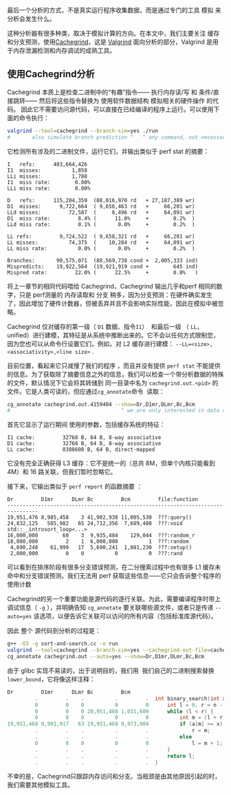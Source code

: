 
最后一个分析的方式，不是真实运行程序收集数据，而是通过专门的工具 模拟 来分析会发生什么。

这种分析器有很多种类，取决于模拟计算的方向。在本文中，我们主要关注 缓存和分支预测，使用[Cachegrind](https://valgrind.org/docs/manual/cg-manual.html)，这是  [Valgrind](https://valgrind.org/) 面向分析的部分，Valgrind 是用于内存泄漏检测和内存调试的成熟工具。

## 使用Cachegrind分析


Cachegrind 本质上是检查二进制中的“有趣”指令—— 执行内存读/写 和 条件/直接跳转—— 然后将这些指令替换为 使用软件数据结构 模拟相关的硬件操作 的代码。 因此它不需要访问源代码，可以直接在已经编译的程序上运行。可以使用下面的命令执行：

```bash
valgrind --tool=cachegrind --branch-sim=yes ./run
#       also simulate branch prediction ^   ^ any command, not necessarily one process
```

它检测所有涉及的二进制文件，运行它们，并输出类似于 perf stat 的摘要：

```
I   refs:      483,664,426
I1  misses:          1,858
LLi misses:          1,788
I1  miss rate:        0.00%
LLi miss rate:        0.00%

D   refs:      115,204,359  (88,016,970 rd   + 27,187,389 wr)
D1  misses:      9,722,664  ( 9,656,463 rd   +     66,201 wr)
LLd misses:         72,587  (     8,496 rd   +     64,091 wr)
D1  miss rate:         8.4% (      11.0%     +        0.2%  )
LLd miss rate:         0.1% (       0.0%     +        0.2%  )

LL refs:         9,724,522  ( 9,658,321 rd   +     66,201 wr)
LL misses:          74,375  (    10,284 rd   +     64,091 wr)
LL miss rate:          0.0% (       0.0%     +        0.2%  )

Branches:       90,575,071  (88,569,738 cond +  2,005,333 ind)
Mispredicts:    19,922,564  (19,921,919 cond +        645 ind)
Mispred rate:         22.0% (      22.5%     +        0.0%   )
```


将上一章节的相同代码喂给 Cachegrind，Cachegrind 输出几乎和perf 相同的数字，只是 perf测量的 内存读取和 分支 稍多，因为分支预测：在硬件确实发生了，因此增加了硬件计数器，但被丢弃并且不会影响实际性能，因此在模拟中被忽略。

Cachegrind 仅对缓存的第一级（ `D1` 数据、指令`I1`）  和最后一级 （ `LL`，unified）进行建模，其特征是从系统中推断出来的。它不会以任何方式限制您，因为您也可以从命令行设置它们，例如，对 L2 缓存进行建模： `--LL=<size>,<associativity>,<line size>` .

目前位置，看起来它只减慢了我们的程序 ，而且并没有提供  `perf stat`  不能提供的信息。为了获取除了摘要信息之外的信息，我们可以检查一个带分析数据的特殊的文件，默认情况下它会将其转储到 同一目录中名为 `cachegrind.out.<pid>` 的文件。它是人类可读的，但应通过`cg_annotate`命令  读取：

```bash
cg_annotate cachegrind.out.4159404 --show=Dr,D1mr,DLmr,Bc,Bcm
#                                    ^ we are only interested in data reads and branches
```

首先它显示了运行期间 使用的参数，包括缓存系统的特征：

```
I1 cache:         32768 B, 64 B, 8-way associative
D1 cache:         32768 B, 64 B, 8-way associative
LL cache:         8388608 B, 64 B, direct-mapped
```


它没有完全正确获得 L3 缓存：它不是统一的（总共 8M，但单个内核只能看到 4M）和 16 路关联，但我们暂时忽略它。

接下来，它输出类似于 `perf report` 的函数摘要 ：

```
Dr         D1mr      DLmr Bc         Bcm         file:function
--------------------------------------------------------------------------------
19,951,476 8,985,458    3 41,902,938 11,005,530  ???:query()
24,832,125   585,982   65 24,712,356  7,689,480  ???:void std::__introsort_loop<...>
16,000,000        60    3  9,935,484    129,044  ???:random_r
18,000,000         2    1  6,000,000          1  ???:random
 4,690,248    61,999   17  5,690,241  1,081,230  ???:setup()
 2,000,000         0    0          0          0  ???:rand
```


可以看到在排序阶段有很多分支错误预测，在二分搜索过程中也有很多 L1 缓存未命中和分支错误预测。我们无法用 perf 获取这些信息——它只会告诉整个程序的使用计数

Cachegrind的另一个重要功能是源代码的逐行关联。为此，需要编译程序时带上调试信息（ `-g` ），并明确告知 `cg_annotate` 要关联哪些源文件，或者只是传递 `--auto=yes` 该选项，以便告诉它关联可以访问的所有内容（包括标准库源代码）。

因此 整个 源代码到分析的过程是：

```bash
g++ -O3 -g sort-and-search.cc -o run
valgrind --tool=cachegrind --branch-sim=yes --cachegrind-out-file=cachegrind.out ./run
cg_annotate cachegrind.out --auto=yes --show=Dr,D1mr,DLmr,Bc,Bcm
```

由于 glibc 实现不易读的，出于说明目的，我们用  我们自己的二进制搜索替换`lower_bound`，它将像这样注释：

```c++
Dr         D1mr      DLmr Bc         Bcm       
         .         .    .          .         .  int binary_search(int x) {
         0         0    0          0         0      int l = 0, r = n - 1;
         0         0    0 20,951,468 1,031,609      while (l < r) {
         0         0    0          0         0          int m = (l + r) / 2;
19,951,468 8,991,917   63 19,951,468 9,973,904          if (a[m] >= x)
         .         .    .          .         .              r = m;
         .         .    .          .         .          else
         0         0    0          0         0              l = m + 1;
         .         .    .          .         .      }
         .         .    .          .         .      return l;
         .         .    .          .         .  }
```


不幸的是，Cachegrind只跟踪内存访问和分支。当瓶颈是由其他原因引起的时，我们需要其他模拟工具。